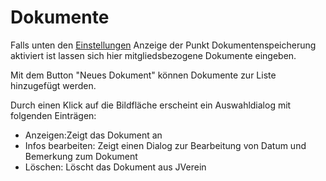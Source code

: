 # Dokumente

Falls unten den [Einstellungen](../../administration/einstellungen/anzeige.md) Anzeige der Punkt Dokumentenspeicherung aktiviert ist lassen sich hier mitgliedsbezogene Dokumente eingeben.

Mit dem Button "Neues Dokument" können Dokumente zur Liste hinzugefügt werden.

Durch einen Klick auf die Bildfläche erscheint ein Auswahldialog mit folgenden Einträgen:

* Anzeigen:Zeigt das Dokument an
* Infos bearbeiten: Zeigt einen Dialog zur Bearbeitung von Datum und Bemerkung zum Dokument
* Löschen: Löscht das Dokument aus JVerein